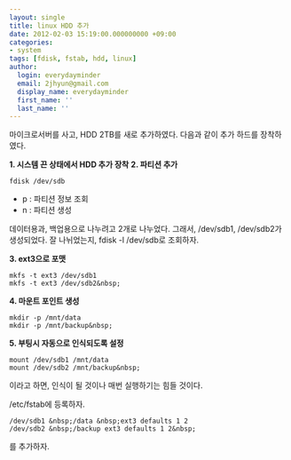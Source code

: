 ```yaml
---
layout: single
title: linux HDD 추가
date: 2012-02-03 15:19:00.000000000 +09:00
categories:
- system
tags: [fdisk, fstab, hdd, linux]
author:
  login: everydayminder
  email: 2jhyun@gmail.com
  display_name: everydayminder
  first_name: ''
  last_name: ''
---
```

마이크로서버를 사고, HDD 2TB를 새로 추가하였다.
다음과 같이 추가 하드를 장착하였다.

<b>1. 시스템 끈 상태에서 HDD 추가 장착</b>
<b>2. 파티션 추가</b>
```
fdisk /dev/sdb
```

* p : 파티션 정보 조회
* n : 파티션 생성

데이터용과, 백업용으로 나누려고 2개로 나누었다.
그래서, /dev/sdb1, /dev/sdb2가 생성되었다.
잘 나뉘었는지, fdisk -l /dev/sdb로 조회하자.

<b>3. ext3으로 포맷</b>
```
mkfs -t ext3 /dev/sdb1
mkfs -t ext3 /dev/sdb2&nbsp;
```

<b>4. 마운트 포인트 생성</b>
```
mkdir -p /mnt/data
mkdir -p /mnt/backup&nbsp;
```

<b>5. 부팅시 자동으로 인식되도록 설정</b>
```
mount /dev/sdb1 /mnt/data
mount /dev/sdb2 /mnt/backup&nbsp;
```
이라고 하면, 인식이 될 것이나 매번 실행하기는 힘들 것이다.


/etc/fstab에 등록하자.<b>&nbsp;</b>
```
/dev/sdb1 &nbsp;/data &nbsp;ext3 defaults 1 2
/dev/sdb2 &nbsp;/backup ext3 defaults 1 2&nbsp;
```

를 추가하자.

